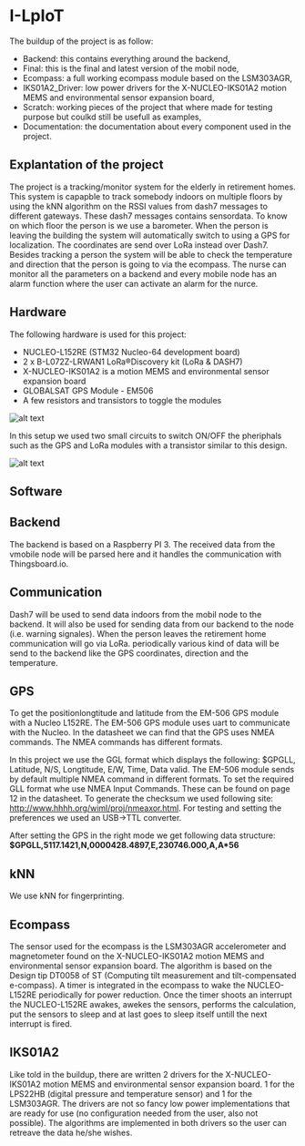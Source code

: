 # I-LpIoT
The buildup of the project is as follow:
- Backend: this contains everything around the backend,
- Final: this is the final and latest version of the mobil node,
- Ecompass: a full working ecompass module based on the LSM303AGR,
- IKS01A2_Driver: low power drivers for the X-NUCLEO-IKS01A2 motion MEMS and environmental sensor expansion board,
- Scratch: working pieces of the project that where made for testing purpose but coulkd still be usefull as examples, 
- Documentation: the documentation about every component used in the project.

## Explantation of the project
The project is a tracking/monitor system for the elderly in retirement homes. This system is capapble to track somebody indoors on multiple floors by using the kNN algorithm on the RSSI values from dash7 messages to different gateways. These dash7 messages contains sensordata. To know on which floor the person is we use a barometer. When the person is leaving the building the system will automatically switch to using a GPS for localization. The coordinates are send over LoRa instead over Dash7. Besides tracking a person the system will be able to check the temperature and direction that the person is going to via the ecompass. The nurse can monitor all the parameters on a backend and every mobile node has an alarm function where the user can activate an alarm for the nurce. 

## Hardware
The following hardware is used for this project:
- NUCLEO-L152RE (STM32 Nucleo-64 development board)
- 2 x B-L072Z-LRWAN1 LoRa®Discovery kit (LoRa & DASH7)
- X-NUCLEO-IKS01A2 is a motion MEMS and environmental sensor expansion board
- GLOBALSAT GPS Module - EM506
- A few resistors and transistors to toggle the modules

![alt text](https://i.imgur.com/m5MR2cx.png "Hardware setup")

In this setup we used two small circuits to switch ON/OFF the pheriphals such as the GPS and LoRa modules with a transistor similar to this design.


![alt text](https://imgur.com/a/KAQG4 "Circuit")


## Software
## Backend
The backend is based on a Raspberry PI 3. The received data from the vmobile node will be parsed here and it handles the communication with Thingsboard.io.

## Communication
Dash7 will be used to send data indoors from the mobil node to the backend. It will also be used for sending data from our backend to the node (i.e. warning signales). When the person leaves the retirement home communication will go via LoRa. periodically various kind of data will be send to the backend like the GPS coordinates, direction and the temperature.

## GPS
To get the positionlongtitude and latitude from the EM-506 GPS module with a Nucleo L152RE. The EM-506 GPS module uses uart to communicate with the Nucleo. In the datasheet we can find that the GPS uses NMEA commands. The NMEA commands has different formats.

In this project we use the GGL format which displays the following: $GPGLL, Latitude, N/S, Longtitude, E/W, Time, Data valid. The EM-506 module sends by default multiple NMEA command in different formats. To set the required GLL format whe use NMEA Input Commands. These can be found on page 12 in the datasheet. To generate the checksum we used following site: http://www.hhhh.org/wiml/proj/nmeaxor.html. For testing and setting the preferences we used an USB->TTL converter.

After setting the GPS in the right mode we get following data structure:
**$GPGLL,5117.1421,N,0000428.4897,E,230746.000,A,A*56**

## kNN
We use kNN for fingerprinting.

## Ecompass
The sensor used for the ecompass is the LSM303AGR accelerometer and magnetometer found on the X-NUCLEO-IKS01A2 motion MEMS and environmental sensor expansion board. The algorithm is based on the Design tip DT0058 of ST (Computing tilt measurement and tilt-compensated e-compass). A timer is integrated in the ecompass to wake the NUCLEO-L152RE periodically for power reduction. Once the timer shoots an interrupt the NUCLEO-L152RE awakes, awekes the sensors, performs the calculation, put the sensors to sleep and at last goes to sleep itself untill the next interrupt is fired.

## IKS01A2
Like told in the buildup, there are written 2 drivers for the X-NUCLEO-IKS01A2 motion MEMS and environmental sensor expansion board. 1 for the LPS22HB (digital pressure and temperature sensor) and 1 for the LSM303AGR. The drivers are not so fancy low power implementations that are ready for use (no configuration needed from the user, also not possible). The algorithms are implemented in both drivers so the user can retreave the data he/she wishes.
